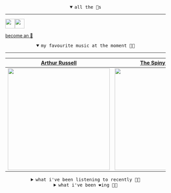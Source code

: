 <details open>

<summary align="center"><samp>all the 🥚s</samp></summary>
<hr />

<a href="https://github.com/pvinis"><img src="https://avatars.githubusercontent.com/u/100233?s=90&v=4" width="30" height="30" /><a href="https://github.com/maxPugh"><img src="https://avatars.githubusercontent.com/u/46350013?s=90&u=0a4fa85dd771891a2d293e910fa9ab51327cf434&v=4" width="30" height="30" />

<samp><a href="https://github.com/bitttttten/bitttttten/stargazers">become an 🥚</a></samp>

</details>

<details open>

<summary align="center"><samp>my favourite music at the moment 🎵🎶</samp></summary>
<hr />

<!-- toc -->

| [Arthur Russell](https://open.spotify.com/artist/3iJJD5v7oIFUevW4N5w5cj)                                                                                         | [The Spiny Anteaters](https://open.spotify.com/artist/56FpT1zPVtO6fgVtuF7lXh)                                                                                    | [Kelly Lee Owens](https://open.spotify.com/artist/5eitAUlYmlha3LLWg7aBn5)                                                                                        | [Yo La Tengo](https://open.spotify.com/artist/5hAhrnb0Ch4ODwWu4tsbpi)                                                                                            |
| ---------------------------------------------------------------------------------------------------------------------------------------------------------------- | ---------------------------------------------------------------------------------------------------------------------------------------------------------------- | ---------------------------------------------------------------------------------------------------------------------------------------------------------------- | ---------------------------------------------------------------------------------------------------------------------------------------------------------------- |
| [<img src="https://i.scdn.co/image/ab6761610000e5eb3cfb09a7764e1ad77e323c18" width="320" height="auto">](https://open.spotify.com/artist/3iJJD5v7oIFUevW4N5w5cj) | [<img src="https://i.scdn.co/image/ab67616d0000b273d25d042293fc5bfa0c92ea61" width="320" height="auto">](https://open.spotify.com/artist/56FpT1zPVtO6fgVtuF7lXh) | [<img src="https://i.scdn.co/image/ab6761610000e5eb0e4b4ad95f7d1df3cd36176a" width="320" height="auto">](https://open.spotify.com/artist/5eitAUlYmlha3LLWg7aBn5) | [<img src="https://i.scdn.co/image/ab6761610000e5eb8af7f1c6b6c6a743910e4ae7" width="320" height="auto">](https://open.spotify.com/artist/5hAhrnb0Ch4ODwWu4tsbpi) |

<!-- tocstop -->

</details>

<details>

<summary align="center"><samp>what i've been listening to recently 🎵🎶</samp></summary>
<hr />

<!-- toc -->

| [Out of Time<br />The Weeknd](https://open.spotify.com/track/6TZFNPSXXXBakzy5oUDQhc)                                                                            | [Hannah Sun<br />Lomelda](https://open.spotify.com/track/4neuBR5NvjaYqAfj2vPbig)                                                                                | [Whole<br />Kathryn Joseph](https://open.spotify.com/track/2NXaK1gczomtLlrbbRTsvi)                                                                              | [Summer<br />MMOTHS, Superhumanoids](https://open.spotify.com/track/26ND1ICpqyWCkmpxEBlLIP)                                                                     |
| --------------------------------------------------------------------------------------------------------------------------------------------------------------- | --------------------------------------------------------------------------------------------------------------------------------------------------------------- | --------------------------------------------------------------------------------------------------------------------------------------------------------------- | --------------------------------------------------------------------------------------------------------------------------------------------------------------- |
| [<img src="https://i.scdn.co/image/ab6761610000e5ebb5f9e28219c169fd4b9e8379" width="320" height="auto">](https://open.spotify.com/track/6TZFNPSXXXBakzy5oUDQhc) | [<img src="https://i.scdn.co/image/ab6761610000e5eb8921a42cdb79861d737f6b57" width="320" height="auto">](https://open.spotify.com/track/4neuBR5NvjaYqAfj2vPbig) | [<img src="https://i.scdn.co/image/ab6761610000e5ebdf3032e973e53c9fb234833e" width="320" height="auto">](https://open.spotify.com/track/2NXaK1gczomtLlrbbRTsvi) | [<img src="https://i.scdn.co/image/243e6ad5f1ed99d9c7bd5bfda7ace5698b7a3d7c" width="320" height="auto">](https://open.spotify.com/track/26ND1ICpqyWCkmpxEBlLIP) |

<!-- tocstop -->

</details>

<details>

<summary align="center"><samp>what i've been ❤️ing 🎵🎶</samp></summary>
<hr />

<!-- toc -->

| [How Do I Make You Love Me? - …<br />The Weeknd, Sebastian Ingross…](https://open.spotify.com/album/181WKxuhHzTyjMcYdI7UUe)                                     | [Troubled Girl<br />Drab City](https://open.spotify.com/album/3dVpNXjDFStTQ57vBWwVjK)                                                                           | [Fell Into the Ocean<br />Dan Deacon](https://open.spotify.com/album/10e9Nf6QFZMTEy5TQm8G85)                                                                    | [Next To Me<br />DJ Sabrina The Teenage DJ](https://open.spotify.com/album/3hufhPvd2yMXONUeQjyrT3)                                                              |
| --------------------------------------------------------------------------------------------------------------------------------------------------------------- | --------------------------------------------------------------------------------------------------------------------------------------------------------------- | --------------------------------------------------------------------------------------------------------------------------------------------------------------- | --------------------------------------------------------------------------------------------------------------------------------------------------------------- |
| [<img src="https://i.scdn.co/image/ab67616d0000b27314cf4f2a3a808b716604d115" width="320" height="auto">](https://open.spotify.com/album/181WKxuhHzTyjMcYdI7UUe) | [<img src="https://i.scdn.co/image/ab67616d0000b2732e1f5c1aa42fb439cd2170ac" width="320" height="auto">](https://open.spotify.com/album/3dVpNXjDFStTQ57vBWwVjK) | [<img src="https://i.scdn.co/image/ab67616d0000b273df6f9e0ed734405af4ffc44a" width="320" height="auto">](https://open.spotify.com/album/10e9Nf6QFZMTEy5TQm8G85) | [<img src="https://i.scdn.co/image/ab67616d0000b273a44869d5d45aa4c5892c8bed" width="320" height="auto">](https://open.spotify.com/album/3hufhPvd2yMXONUeQjyrT3) |

<!-- tocstop -->

</details>
